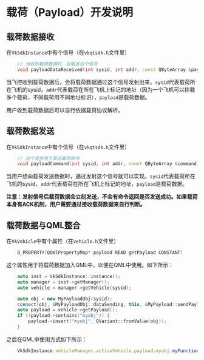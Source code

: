 # 载荷（Payload）开发说明

## 载荷数据接收

在`VkSdkInstance`中有个信号（在`vkqtsdk.h`文件里）

```C++
    // 当收到载荷数据时，会触发这个信号
    void payloadDataReceived(int sysid, int addr, const QByteArray &payload);
```

当飞控收到载荷数据后，会将载荷数据通过这个信号发射出来，`sysid`代表载荷所在飞机的sysid，`addr`代表载荷在所在飞机上标记的地址（因为一个飞机可以挂载多个载荷，不同载荷用不同地址标识），`payload`是载荷数据。

用户收到载荷数据后可以自行依据载荷协议解析。

## 载荷数据发送

在`VkSdkInstance`中有个信号（在`vkqtsdk.h`文件里）

```C++
    // 这个信号用于发送载荷命令
    void payloadCommand(int sysid, int addr, const QByteArray &command);
```

当用户想向载荷发送数据时，通过发射这个信号就可以实现。`sysid`代表载荷所在飞机的sysid，`addr`代表载荷在所在飞机上标记的地址，`payload`是载荷数据。

**注意：发射信号后载荷数据会立刻发送，不会有命令返回是否发送成功。如果载荷本身有ACK机制，用户需要通过接收载荷数据来自行判断。**

## 载荷数据与QML整合

在`VkVehicle`中有个属性（在`vehicle.h`文件里）

```C++
    Q_PROPERTY(QQmlPropertyMap* payload READ getPayload CONSTANT)
```

这个属性用于将载荷数据加入QML中，以便在QML中使用。如下所示：

```C++
    auto inst = VkSdkInstance::instance();
    auto manager = inst->getManager();
    auto vehicle = manager->getVehicle(sysid);

    auto obj = new MyPayloadObj(sysid);
    connect(obj, &MyPayloadObj::dataSending, this, &MyPayload::sendPayload);
    auto payload = vehicle->getPayload();
    if (!payload->contains("myobj")) {
        payload->insert("myobj", QVariant::fromValue(obj));
    }
```

之后在QML中使用方式如下所示：

```QML
    VkSdkInstance.vehicleManager.activeVehicle.payload.myobj.myFunction()
```
